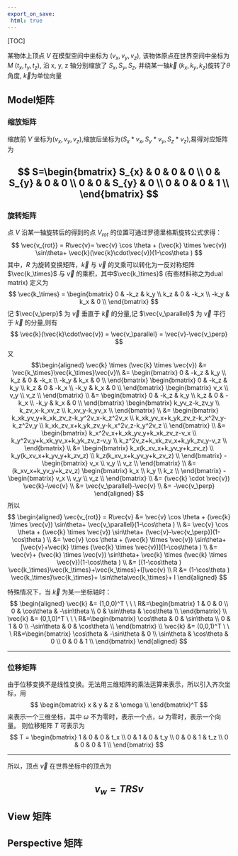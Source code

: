 ```yaml
---
export_on_save:
 html: true
---
```


[TOC]


某物体上顶点 $V$ 在模型空间中坐标为 $(v_{x}, v_{y}, v_{z})$, 
该物体原点在世界空间中坐标为 $M\ (t_{x}, t_{y}, t_{z})$, 
沿 x, y, z 轴分别缩放了 $S_{x}, S_{y}, S_{z}$, 并绕某一轴$\vec{k}\ (k_x, k_y, k_z)$旋转了$\theta$ 角度, $\vec{k}$为单位向量

## Model矩阵
### 缩放矩阵

缩放前 $V$ 坐标为$(v_x,v_y,v_z)$,缩放后坐标为$(S_x*v_x,S_y*v_y,S_z*v_z)$,易得对应矩阵为

$$
    S=\begin{bmatrix}
        S_{x} & 0 & 0 & 0 \\
        0 & S_{y} & 0 & 0 \\
        0 & 0 & S_{y} & 0 \\
        0 & 0 & 0 & 1 \\
    \end{bmatrix}
$$
------

### 旋转矩阵

点 $V$ 沿某一轴旋转后的得到的点 $V_{rot}$ 的位置可通过罗德里格斯旋转公式求得：
$$
\vec{v_{rot}} = 
R\vec{v}=
\vec{v} \cos \theta + 
(\vec{k} \times \vec{v}) \sin\theta+
\vec{k}(\vec{k}\cdot\vec{v})(1-\cos\theta )
$$
其中，$R$ 为旋转变换矩阵，$\vec{k}$ 与 $\vec{v}$ 的叉乘可以转化为一反对称矩阵 $\vec{k_\times}$ 与 $\vec{v}$ 的乘积，其中$\vec{k_\times}$ (有些材料称之为dual matrix) 定义为
$$
\vec{k_\times} = \begin{bmatrix}
    0 & -k_z & k_y \\
    k_z & 0 & -k_x \\
    -k_y & k_x & 0 \\
\end{bmatrix}
$$
记 $\vec{v_\perp}$ 为 $\vec{v}$ 垂直于 $\vec{k}$ 的分量,记 $\vec{v_\parallel}$ 为 $\vec{v}$ 平行于 $\vec{k}$ 的分量,则有
$$
\vec{k}(\vec{k}\cdot\vec{v}) =  \vec{v_\parallel} = \vec{v}-\vec{v_\perp}
$$
又
$$\begin{aligned}
\vec{k} \times (\vec{k} \times \vec{v}) &= 
\vec{k_\times}\vec{k_\times}\vec{v}\\ &=
\begin{bmatrix}
    0 & -k_z & k_y \\
    k_z & 0 & -k_x \\
    -k_y & k_x & 0 \\
\end{bmatrix}
\begin{bmatrix}
    0 & -k_z & k_y \\
    k_z & 0 & -k_x \\
    -k_y & k_x & 0 \\
\end{bmatrix}
\begin{bmatrix}
    v_x \\
    v_y \\
    v_z \\
\end{bmatrix} \\ &=
\begin{bmatrix}
    0 & -k_z & k_y \\
    k_z & 0 & -k_x \\
    -k_y & k_x & 0 \\
\end{bmatrix}
\begin{bmatrix}
    k_yv_z-k_zv_y \\
    k_zv_x-k_xv_z \\
    k_xv_y-k_yv_x \\
\end{bmatrix} \\ &=
\begin{bmatrix}
    k_xk_yv_y+k_xk_zv_z-k_y^2v_x-k_z^2v_x \\
    k_xk_yv_x+k_yk_zv_z-k_x^2v_y-k_z^2v_y \\
    k_xk_zv_x+k_yk_zv_y-k_x^2v_z-k_y^2v_z \\
\end{bmatrix} \\ &=
\begin{bmatrix}
    k_x^2v_x+k_xk_yv_y+k_xk_zv_z-v_x \\
    k_y^2v_y+k_xk_yv_x+k_yk_zv_z-v_y \\
    k_z^2v_z+k_xk_zv_x+k_yk_zv_y-v_z \\
\end{bmatrix} \\ &=
\begin{bmatrix}
    k_x(k_xv_x+k_yv_y+k_zv_z) \\
    k_y(k_xv_x+k_yv_y+k_zv_z) \\
    k_z(k_xv_x+k_yv_y+k_zv_z) \\
\end{bmatrix} -
\begin{bmatrix}
    v_x \\
    v_y \\
    v_z \\
\end{bmatrix} \\ &=
(k_xv_x+k_yv_y+k_zv_z)
\begin{bmatrix}
    k_x \\
    k_y \\
    k_z \\
\end{bmatrix} -
\begin{bmatrix}
    v_x \\
    v_y \\
    v_z \\
\end{bmatrix} \\ &=
(\vec{k} \cdot \vec{v}) \vec{k}-\vec{v} \\ &=
\vec{v_\parallel}-\vec{v} \\ &=
-\vec{v_\perp}
\end{aligned}
$$
所以
$$
\begin{aligned}
\vec{v_{rot}} = R\vec{v} &= 
\vec{v} \cos \theta + 
(\vec{k} \times \vec{v}) \sin\theta+
\vec{v_\parallel}(1-\cos\theta ) \\ &=
\vec{v} \cos \theta + 
(\vec{k} \times \vec{v}) \sin\theta+
(\vec{v}-\vec{v_\perp})(1-\cos\theta ) \\ &=
\vec{v} \cos \theta + 
(\vec{k} \times \vec{v}) \sin\theta+
[\vec{v}+\vec{k} \times (\vec{k} \times \vec{v})](1-\cos\theta ) \\ &=
\vec{v}+
(\vec{k} \times \vec{v}) \sin\theta+
\vec{k} \times (\vec{k} \times \vec{v})(1-\cos\theta ) \\ &=
[(1-\cos\theta ) \vec{k_\times}\vec{k_\times}+\vec{k_\times}+I]\vec{v} \\
R &= (1-\cos\theta ) \vec{k_\times}\vec{k_\times}+
\sin\theta\vec{k_\times}+
I
\end{aligned} 
$$

特殊情况下，当 $\vec{k}$ 为某一坐标轴时：
$$
\begin{aligned}
\vec{k} &= (1,0,0)^T \ \ \ 
R&=\begin{bmatrix}
    1 & 0 & 0 \\
    0 & \cos\theta & -\sin\theta \\
    0 & \sin\theta & \cos\theta \\
\end{bmatrix} \\
\vec{k} &= (0,1,0)^T \ \ \ 
R&=\begin{bmatrix}
    \cos\theta & 0 & \sin\theta \\
    0 & 1 & 0 \\
    -\sin\theta & 0 & \cos\theta \\
\end{bmatrix} \\
\vec{k} &= (0,0,1)^T \ \ \ 
R&=\begin{bmatrix}
    \cos\theta & -\sin\theta & 0 \\
    \sin\theta & \cos\theta & 0 \\
    0 & 0 & 1 \\
\end{bmatrix}
\end{aligned} 
$$

------

### 位移矩阵

由于位移变换不是线性变换。无法用三维矩阵的乘法运算来表示，所以引入齐次坐标，用
$$
\begin{bmatrix}
    x & y & z & \omega \\
\end{bmatrix}^T
$$
来表示一个三维坐标，其中 $\omega$ 不为零时，表示一个点，$\omega$ 为零时，表示一个向量。
则位移矩阵 $T$ 可表示为
$$
T = \begin{bmatrix}
    1 & 0 & 0 & t_x \\
    0 & 1 & 0 & t_y \\
    0 & 0 & 1 & t_z \\
    0 & 0 & 0 & 1 \\
\end{bmatrix}
$$

------

所以，顶点 $\vec{v}$ 在世界坐标中的顶点为

$$
v_w = TRSv
$$
------



## View 矩阵

## Perspective 矩阵
